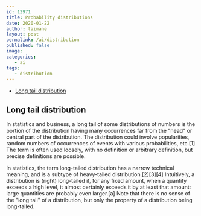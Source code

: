 ```yaml
---
id: 12971
title: Probability distributions
date: 2020-01-22
author: taimane
layout: post
permalink: /ai/distribution
published: false
image: 
categories: 
   - ai
tags:
   - distribution
---
```

- [Long tail distribution](#long-tail-distribution)



## Long tail distribution

In statistics and business, a long tail of some distributions of numbers is the portion of the distribution having many occurrences far from the "head" or central part of the distribution. The distribution could involve popularities, random numbers of occurrences of events with various probabilities, etc.[1] The term is often used loosely, with no definition or arbitrary definition, but precise definitions are possible.

In statistics, the term long-tailed distribution has a narrow technical meaning, and is a subtype of heavy-tailed distribution.[2][3][4] Intuitively, a distribution is (right) long-tailed if, for any fixed amount, when a quantity exceeds a high level, it almost certainly exceeds it by at least that amount: large quantities are probably even larger.[a] Note that there is no sense of the "long tail" of a distribution, but only the property of a distribution being long-tailed. 